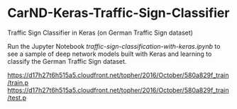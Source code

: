 # CarND-Keras-Traffic-Sign-Classifier
Traffic Sign Classifier in Keras (on German Traffic Sign dataset)

Run the Jupyter Notebook *traffic-sign-classification-with-keras.ipynb* to see a sample of deep network models built with Keras and learning to classify the German Traffic Sign dataset.

https://d17h27t6h515a5.cloudfront.net/topher/2016/October/580a829f_train/train.p
https://d17h27t6h515a5.cloudfront.net/topher/2016/October/580a829f_train/test.p

